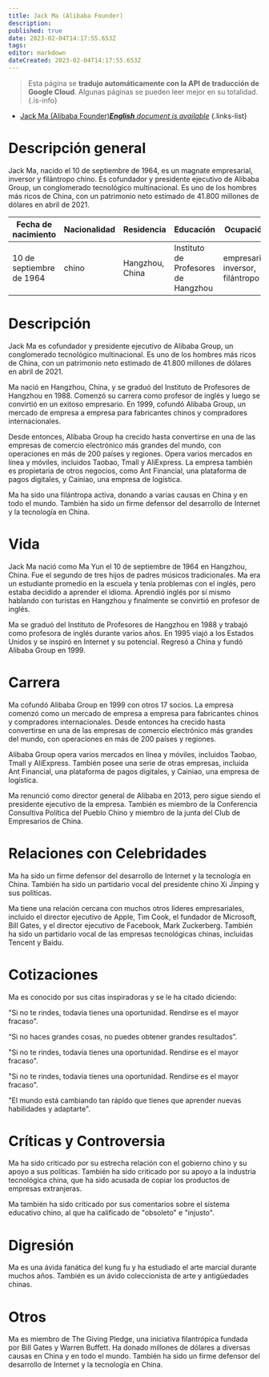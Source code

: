 ```yaml
---
title: Jack Ma (Alibaba Founder)
description: 
published: true
date: 2023-02-04T14:17:55.653Z
tags: 
editor: markdown
dateCreated: 2023-02-04T14:17:55.653Z
---
```


> Esta página se **tradujo automáticamente con la API de traducción de Google Cloud**.
Algunas páginas se pueden leer mejor en su totalidad.{.is-info}



- [Jack Ma (Alibaba Founder)***English** document is available*](/en/Knowledge-base/Dictionary/Person/jack-ma-alibaba-founder)
{.links-list}


# Descripción general

Jack Ma, nacido el 10 de septiembre de 1964, es un magnate empresarial, inversor y filántropo chino. Es cofundador y presidente ejecutivo de Alibaba Group, un conglomerado tecnológico multinacional. Es uno de los hombres más ricos de China, con un patrimonio neto estimado de 41.800 millones de dólares en abril de 2021.

| Fecha de nacimiento | Nacionalidad | Residencia | Educación | Ocupación |
| ------------- | ----------- | --------- | -------- | ---------- |
| 10 de septiembre de 1964 | chino | Hangzhou, China | Instituto de Profesores de Hangzhou | empresario, inversor, filántropo |

# Descripción

Jack Ma es cofundador y presidente ejecutivo de Alibaba Group, un conglomerado tecnológico multinacional. Es uno de los hombres más ricos de China, con un patrimonio neto estimado de 41.800 millones de dólares en abril de 2021.

Ma nació en Hangzhou, China, y se graduó del Instituto de Profesores de Hangzhou en 1988. Comenzó su carrera como profesor de inglés y luego se convirtió en un exitoso empresario. En 1999, cofundó Alibaba Group, un mercado de empresa a empresa para fabricantes chinos y compradores internacionales.

Desde entonces, Alibaba Group ha crecido hasta convertirse en una de las empresas de comercio electrónico más grandes del mundo, con operaciones en más de 200 países y regiones. Opera varios mercados en línea y móviles, incluidos Taobao, Tmall y AliExpress. La empresa también es propietaria de otros negocios, como Ant Financial, una plataforma de pagos digitales, y Cainiao, una empresa de logística.

Ma ha sido una filántropa activa, donando a varias causas en China y en todo el mundo. También ha sido un firme defensor del desarrollo de Internet y la tecnología en China.

# Vida

Jack Ma nació como Ma Yun el 10 de septiembre de 1964 en Hangzhou, China. Fue el segundo de tres hijos de padres músicos tradicionales. Ma era un estudiante promedio en la escuela y tenía problemas con el inglés, pero estaba decidido a aprender el idioma. Aprendió inglés por sí mismo hablando con turistas en Hangzhou y finalmente se convirtió en profesor de inglés.

Ma se graduó del Instituto de Profesores de Hangzhou en 1988 y trabajó como profesora de inglés durante varios años. En 1995 viajó a los Estados Unidos y se inspiró en Internet y su potencial. Regresó a China y fundó Alibaba Group en 1999.

# Carrera

Ma cofundó Alibaba Group en 1999 con otros 17 socios. La empresa comenzó como un mercado de empresa a empresa para fabricantes chinos y compradores internacionales. Desde entonces ha crecido hasta convertirse en una de las empresas de comercio electrónico más grandes del mundo, con operaciones en más de 200 países y regiones.

Alibaba Group opera varios mercados en línea y móviles, incluidos Taobao, Tmall y AliExpress. También posee una serie de otras empresas, incluida Ant Financial, una plataforma de pagos digitales, y Cainiao, una empresa de logística.

Ma renunció como director general de Alibaba en 2013, pero sigue siendo el presidente ejecutivo de la empresa. También es miembro de la Conferencia Consultiva Política del Pueblo Chino y miembro de la junta del Club de Empresarios de China.

# Relaciones con Celebridades

Ma ha sido un firme defensor del desarrollo de Internet y la tecnología en China. También ha sido un partidario vocal del presidente chino Xi Jinping y sus políticas.

Ma tiene una relación cercana con muchos otros líderes empresariales, incluido el director ejecutivo de Apple, Tim Cook, el fundador de Microsoft, Bill Gates, y el director ejecutivo de Facebook, Mark Zuckerberg. También ha sido un partidario vocal de las empresas tecnológicas chinas, incluidas Tencent y Baidu.

# Cotizaciones

Ma es conocido por sus citas inspiradoras y se le ha citado diciendo:

"Si no te rindes, todavía tienes una oportunidad. Rendirse es el mayor fracaso".

“Si no haces grandes cosas, no puedes obtener grandes resultados”.

"Si no te rindes, todavía tienes una oportunidad. Rendirse es el mayor fracaso".

"Si no te rindes, todavía tienes una oportunidad. Rendirse es el mayor fracaso".

"El mundo está cambiando tan rápido que tienes que aprender nuevas habilidades y adaptarte".

# Críticas y Controversia

Ma ha sido criticado por su estrecha relación con el gobierno chino y su apoyo a sus políticas. También ha sido criticado por su apoyo a la industria tecnológica china, que ha sido acusada de copiar los productos de empresas extranjeras.

Ma también ha sido criticado por sus comentarios sobre el sistema educativo chino, al que ha calificado de "obsoleto" e "injusto".

# Digresión

Ma es una ávida fanática del kung fu y ha estudiado el arte marcial durante muchos años. También es un ávido coleccionista de arte y antigüedades chinas.

# Otros

Ma es miembro de The Giving Pledge, una iniciativa filantrópica fundada por Bill Gates y Warren Buffett. Ha donado millones de dólares a diversas causas en China y en todo el mundo. También ha sido un firme defensor del desarrollo de Internet y la tecnología en China.